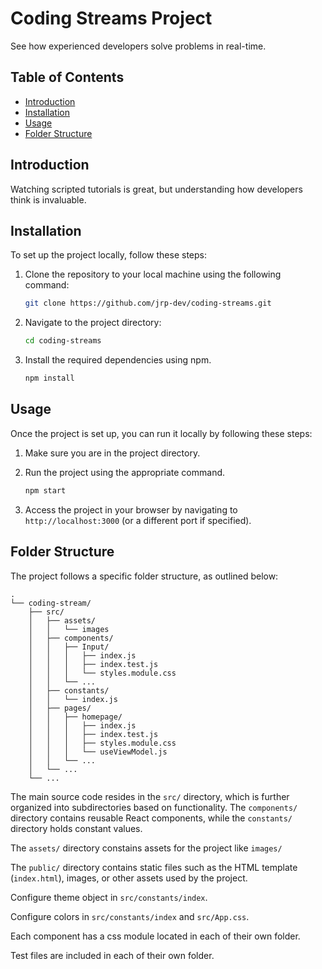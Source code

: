 # Coding Streams Project

See how experienced developers solve problems in real-time.

## Table of Contents
- [Introduction](#introduction)
- [Installation](#installation)
- [Usage](#usage)
- [Folder Structure](#folder-structure)

## Introduction

Watching scripted tutorials is great, but understanding how developers think is invaluable.

## Installation

To set up the project locally, follow these steps:

1. Clone the repository to your local machine using the following command:

   ```bash
   git clone https://github.com/jrp-dev/coding-streams.git
   ```

2. Navigate to the project directory:

   ```bash
   cd coding-streams
   ```

3. Install the required dependencies using npm.

   ```bash
   npm install
   ```

## Usage

Once the project is set up, you can run it locally by following these steps:

1. Make sure you are in the project directory.

2. Run the project using the appropriate command.

   ```bash
   npm start
   ```

3. Access the project in your browser by navigating to `http://localhost:3000` (or a different port if specified).

## Folder Structure

The project follows a specific folder structure, as outlined below:

```
.
└── coding-stream/
    ├── src/
    │   ├── assets/
    │   │   └── images
    │   ├── components/
    │   │   ├── Input/
    │   │   │   ├── index.js
    │   │   │   ├── index.test.js
    │   │   │   └── styles.module.css
    │   │   └── ...
    │   ├── constants/
    │   │   └── index.js
    │   ├── pages/
    │   │   ├── homepage/
    │   │   │   ├── index.js
    │   │   │   ├── index.test.js
    │   │   │   ├── styles.module.css
    │   │   │   └── useViewModel.js
    │   │   └── ...
    │   └── ...
    └── ...
```

The main source code resides in the `src/` directory, which is further organized into subdirectories based on functionality. The `components/` directory contains reusable React components, while the `constants/` directory holds constant values.

The `assets/` directory constains assets for the project like `images/`

The `public/` directory contains static files such as the HTML template (`index.html`), images, or other assets used by the project.

Configure theme object in `src/constants/index`.

Configure colors in `src/constants/index` and `src/App.css`.

Each component has a css module located in each of their own folder.

Test files are included in each of their own folder.